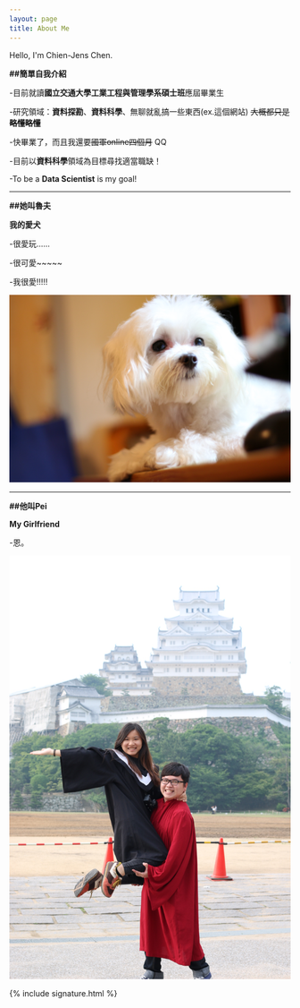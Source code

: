 ```yaml
---
layout: page
title: About Me
---
```

Hello, I'm Chien-Jens Chen.

**##簡單自我介紹**

-目前就讀**國立交通大學工業工程與管理學系碩士班**應屆畢業生

-研究領域：**資料探勘**、**資料科學**、無聊就亂搞一些東西(ex.這個網站)  <del>大概都只是**略懂略懂**</del>

-快畢業了，而且我還要<del>國軍online四個月</del> QQ

-目前以**資料科學**領域為目標尋找適當職缺！

-To be a **Data Scientist** is my goal!

-----------------------------------------------

**##她叫魯夫**

**我的愛犬**

-很愛玩......

-很可愛~~~~~

-我很愛!!!!!

![placeholder](/img/Luffy.JPG "My Lover, Luffy")

------------------------------------------------

**##他叫Pei**

**My Girlfriend**

-恩。

![placeholder](/img/peiandme.JPG "My Girlfriend")

{% include signature.html %}
